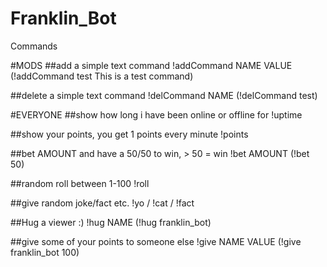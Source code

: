 # Franklin_Bot
Commands

#MODS
##add a simple text command 
!addCommand NAME VALUE (!addCommand test This is a test command) 

##delete a simple text command
!delCommand NAME       (!delCommand test)

#EVERYONE
##show how long i have been online or offline for
!uptime             

##show your points, you get 1 points every minute
!points             

##bet AMOUNT and have a 50/50 to win, > 50 = win
!bet AMOUNT         (!bet 50)

##random roll between 1-100
!roll               

##give random joke/fact etc.
!yo / !cat / !fact  

##Hug a viewer :)
!hug  NAME          (!hug franklin_bot)   

##give some of your points to someone else
!give NAME VALUE    (!give franklin_bot 100) 
